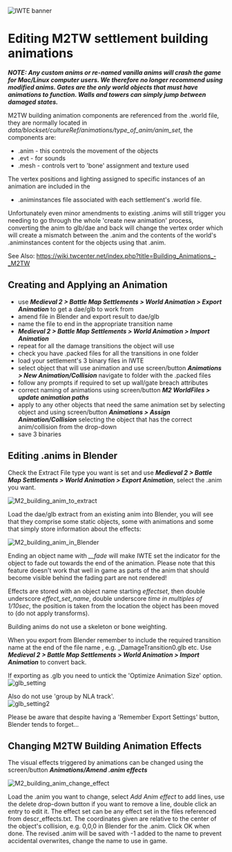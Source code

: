 ![IWTE banner](../IWTEgithub_images/IWTEbanner.jpg)
# Editing M2TW settlement building animations

***NOTE: Any custom anims or re-named vanilla anims will crash the game for Mac/Linux computer users.  We therefore no longer recommend using modified anims.  Gates are the only world objects that must have animations to function. Walls and towers can simply jump between damaged states.***

M2TW building animation components are referenced from the .world file, they are normally located in *data/blockset/cultureRef/animations/type_of_anim/anim_set*, the components are:
* .anim - this controls the movement of the objects
* .evt - for sounds
* .mesh - controls vert to 'bone' assignment and texture used

The vertex positions and lighting assigned to specific instances of an animation are included in the  
*  .animinstances file associated with each settlement's .world file.

Unfortunately even minor amendments to existing .anims will still trigger you needing to go through the whole 'create new animation' process, converting the anim to glb/dae and back will change the vertex order which will create a mismatch between the .anim and the contents of the world's .animinstances content for the objects using that .anim.

See Also: https://wiki.twcenter.net/index.php?title=Building_Animations_-_M2TW

## Creating and Applying an Animation

* use ***Medieval 2 > Battle Map Settlements > World Animation > Export Animation*** to get a dae/glb to work from
* amend file in Blender and export result to dae/glb
* name the file to end in the appropriate transition name
* ***Medieval 2 > Battle Map Settlements > World Animation > Import Animation***
* repeat for all the damage transitions the object will use
* check you have .packed files for all the transitions in one folder
* load your settlement's 3 binary files in IWTE
* select object that will use animation and use screen/button ***Animations > New Animation/Collision*** navigate to folder with the .packed files
* follow any prompts if required to set up wall/gate breach attributes
* correct naming of animations using screen/button ***M2 WorldFiles > update animation paths***
* apply to any other objects that need the same animation set by selecting object and using screen/button ***Animations > Assign Animation/Collision*** selecting the object that has the correct anim/collision from the drop-down
* save 3 binaries

## Editing .anims in Blender

Check the Extract File type you want is set and use ***Medieval 2 > Battle Map Settlements > World Animation > Export Animation***, select the .anim you want.

![M2_building_anim_to_extract](../IWTEgithub_images/M2_building_anim_to_extract.jpg)

Load the dae/glb extract from an existing anim into Blender, you will see that they comprise some static objects, some with animations and some that simply store information about the effects:

![M2_building_anim_in_Blender](../IWTEgithub_images/M2_building_anim_in_Blender.jpg)

Ending an object name with *__fade* will make IWTE set the indicator for the object to fade out towards the end of the animation.  Please note that this feature doesn't work that well in game as parts of the anim that should become visible behind the fading part are not rendered!

Effects are stored with an object name starting *effectset*, then double underscore *effect_set_name*, double underscore *time in multiples of 1/10sec*, the position is taken from the location the object has been moved to (do not apply transforms).

Building anims do not use a skeleton or bone weighting.

When you export from Blender remember to include the required transition name at the end of the file name , e.g. _DamageTransition0.glb etc.  Use ***Medieval 2 > Battle Map Settlements > World Animation > Import Animation*** to convert back.

If exporting as .glb you need to untick the 'Optimize Animation Size' option.
![glb_setting](../IWTEgithub_images/glb_setting.jpg)

Also do not use 'group by NLA track'.  
![glb_setting2](../IWTEgithub_images/glb_setting2.jpg)

Please be aware that despite having a 'Remember Export Settings' button, Blender tends to forget...

## Changing M2TW Building Animation Effects  

The visual effects triggered by animations can be changed using the screen/button ***Animations/Amend .anim effects***  

![M2_building_anim_change_effect](../IWTEgithub_images/M2_building_anim_change_effect.jpg)

Load the .anim you want to change, select *Add Anim effect* to add lines, use the delete drop-down button if you want to remove a line, double click an entry to edit it.  The effect set can be any effect set in the files referenced from descr_effects.txt.  The coordinates given are relative to the center of the object's collision, e.g. 0,0,0 in Blender for the .anim.  Click OK when done.  The revised .anim will be saved with -1 added to the name to prevent accidental overwrites, change the name to use in game.
